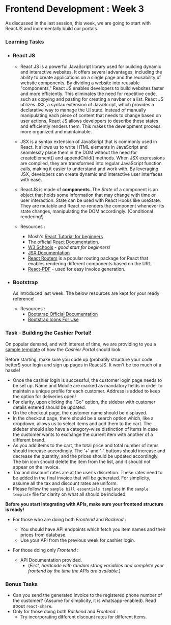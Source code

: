 # Frontend Development : Week 3

As discussed in the last session, this week, we are going to start with ReactJS and incrementally build our portals.

### Learning Tasks

- ### React JS

  - React JS is a powerful JavaScript library used for building dynamic and interactive websites. It offers several advantages, including the ability to create applications on a single page and the reusability of website components. By dividing a website into reusable "components," React JS enables developers to build websites faster and more efficiently. This eliminates the need for repetitive code, such as copying and pasting for creating a navbar or a list. React JS utilizes JSX, a syntax extension of JavaScript, which provides a declarative way to manage the UI state. Instead of manually manipulating each piece of content that needs to change based on user actions, React JS allows developers to describe these states and efficiently renders them. This makes the development process more organized and maintainable.

  - JSX is a syntax extension of JavaScript that is commonly used in React. It allows us to write HTML elements in JavaScript and seamlessly place them in the DOM without the need for createElement() and appendChild() methods. When JSX expressions are compiled, they are transformed into regular JavaScript function calls, making it easier to understand and work with. By leveraging JSX, developers can create dynamic and interactive user interfaces with ease.

  - ReactJS is made of **components**. The _State_ of a component is an object that holds some information that may change with time or user interaction. State can be used with React Hooks like useState. They are mutable and React re-renders the component whenever its state changes, manipulating the DOM accordingly. (Conditional rendering!)

  - Resources :

    - Mosh's [React Tutorial for beginners](https://www.youtube.com/watch?v=SqcY0GlETPk)
    - The official [React Documentation](https://react.dev/learn).
    - [W3 Schools](https://www.w3schools.com/react/default.asp) - _good start for beginners!_
    - [JSX Documentation](https://legacy.reactjs.org/docs/introducing-jsx.html)
    - [React Routers](https://reactrouter.com/en/main) is a popular routing package for React that enables rendering different components based on the URL.
    - [React-PDF](https://react-pdf.org/) - used for easy invoice generation.

- ### Bootstrap

  As introduced last week. The below resources are kept for your ready reference!

  - Resources :
    - [Bootstrap Official Documentation](https://getbootstrap.com/docs/5.0/getting-started/introduction/)
    - [Bootstrap Icons For Use](https://icons.getbootstrap.com/)

### Task - Building the Cashier Portal!

On popular demand, and with interest of time, we are providing to you a [sample template](https://www.figma.com/design/pQu0l187VcoWnM5Icl9sSs/DSoC-Frontend-Cashier-Portal-Sample-Template?node-id=0-1&t=Hb5IyIGmWUwIlXc8-1) of how the _Cashier Portal_ should look.

Before starting, make sure you code up (probably structure your code better!) your login and sign up pages in ReactJS. It won't be too much of a hassle!

- Once the cashier login is successful, the customer login page needs to be set up. Name and Mobile are marked as mandatory fields in order to maintain a unique profile for each customer. Address is added to keep the option for deliveries open!
- For clarity, upon clicking the "Go" option, the sidebar with customer details entered should be updated.
- On the checkout page, the customer name should be displayed.
- In the checkout page, there should be a search option which, like a dropdown, allows us to select items and add them to the cart. The sidebar should also have a category-wise distinction of items in case the customer wants to exchange the current item with another of a different brand.
- As you add items to the cart, the total price and total number of items should increase accordingly. The '+' and '-' buttons should increase and decrease the quantity, and the prices should be updated accordingly. The bin icon should delete the item from the list, and it should not appear on the invoice.
- Tax and discount rates are at the user's discretion. These rates need to be added in the final invoice that will be generated. For simplicity, assume all the tax and discount rates are uniform.
- Please follow the `sample bill essentials template` in the `sample template` file for clarity on what all should be included.

**Before you start integrating with APIs, make sure your frontend structure is ready!**

- For those who are doing both _Frontend_ and _Backend_ :

  - You should have API endpoints which fetch you item names and their prices from database.
  - Use your API from the previous week for cashier login.

- For those doing only _Frontend_ :

  - API Documentation provided.
    - (_First, hardcode with random string variables and complete your frontend by the time the APIs are available._)

### Bonus Tasks

- Can you send the generated invoice to the registered phone number of the customer? (Assume for simplicity, it is whatsapp-enabled). Read about `react-share`.
- Only for those doing both _Backend_ and _Frontend_ :
  - Try incorporating different discount rates for different items.
